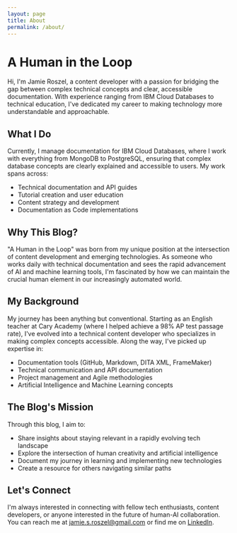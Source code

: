 ```yaml
---
layout: page
title: About
permalink: /about/
---
```


# A Human in the Loop

Hi, I'm Jamie Roszel, a content developer with a passion for bridging the gap between complex technical concepts and clear, accessible documentation. With experience ranging from IBM Cloud Databases to technical education, I've dedicated my career to making technology more understandable and approachable.

## What I Do

Currently, I manage documentation for IBM Cloud Databases, where I work with everything from MongoDB to PostgreSQL, ensuring that complex database concepts are clearly explained and accessible to users. My work spans across:

- Technical documentation and API guides
- Tutorial creation and user education
- Content strategy and development
- Documentation as Code implementations

## Why This Blog?

"A Human in the Loop" was born from my unique position at the intersection of content development and emerging technologies. As someone who works daily with technical documentation and sees the rapid advancement of AI and machine learning tools, I'm fascinated by how we can maintain the crucial human element in our increasingly automated world.

## My Background

My journey has been anything but conventional. Starting as an English teacher at Cary Academy (where I helped achieve a 98% AP test passage rate), I've evolved into a technical content developer who specializes in making complex concepts accessible. Along the way, I've picked up expertise in:

- Documentation tools (GitHub, Markdown, DITA XML, FrameMaker)
- Technical communication and API documentation
- Project management and Agile methodologies
- Artificial Intelligence and Machine Learning concepts

## The Blog's Mission

Through this blog, I aim to:
- Share insights about staying relevant in a rapidly evolving tech landscape
- Explore the intersection of human creativity and artificial intelligence
- Document my journey in learning and implementing new technologies
- Create a resource for others navigating similar paths

## Let's Connect

I'm always interested in connecting with fellow tech enthusiasts, content developers, or anyone interested in the future of human-AI collaboration. You can reach me at [jamie.s.roszel@gmail.com](mailto:jamie.s.roszel@gmail.com) or find me on [LinkedIn](https://www.linkedin.com/in/jamie-roszel-59a2a395/).
